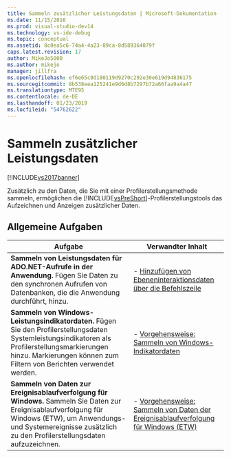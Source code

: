 ```yaml
---
title: Sammeln zusätzlicher Leistungsdaten | Microsoft-Dokumentation
ms.date: 11/15/2016
ms.prod: visual-studio-dev14
ms.technology: vs-ide-debug
ms.topic: conceptual
ms.assetid: 8c0ea5c6-74a4-4a23-89ca-8d589364079f
caps.latest.revision: 17
author: MikeJo5000
ms.author: mikejo
manager: jillfra
ms.openlocfilehash: ef6e65c9d180119d9270c292e30e619d94836175
ms.sourcegitcommit: 8b538eea125241e9d6d8b7297b72a66faa9a4a47
ms.translationtype: MTE95
ms.contentlocale: de-DE
ms.lasthandoff: 01/23/2019
ms.locfileid: "54762622"
---
```

# <a name="collecting-additional-performance-data"></a>Sammeln zusätzlicher Leistungsdaten
[!INCLUDE[vs2017banner](../includes/vs2017banner.md)]

Zusätzlich zu den Daten, die Sie mit einer Profilerstellungsmethode sammeln, ermöglichen die [!INCLUDE[vsPreShort](../includes/vspreshort-md.md)]-Profilerstellungstools das Aufzeichnen und Anzeigen zusätzlicher Daten.  
  
## <a name="common-tasks"></a>Allgemeine Aufgaben  
  
|Aufgabe|Verwandter Inhalt|  
|----------|---------------------|  
|**Sammeln von Leistungsdaten für ADO.NET-Aufrufe in der Anwendung.** Fügen Sie Daten zu den synchronen Aufrufen von Datenbanken, die die Anwendung durchführt, hinzu.|-   [Hinzufügen von Ebeneninteraktionsdaten über die Befehlszeile](../profiling/collecting-tier-interaction-data.md)|  
|**Sammeln von Windows-Leistungsindikatordaten.** Fügen Sie den Profilerstellungsdaten Systemleistungsindikatoren als Profilerstellungsmarkierungen hinzu. Markierungen können zum Filtern von Berichten verwendet werden.|-   [Vorgehensweise: Sammeln von Windows-Indikatordaten](../profiling/how-to-collect-windows-counter-data.md)|  
|**Sammeln von Daten zur Ereignisablaufverfolgung für Windows.** Sammeln Sie Daten zur Ereignisablaufverfolgung für Windows (ETW), um Anwendungs- und Systemereignisse zusätzlich zu den Profilerstellungsdaten aufzuzeichnen.|-   [Vorgehensweise: Sammeln von Daten der Ereignisablaufverfolgung für Windows (ETW)](../profiling/how-to-collect-event-tracing-for-windows-etw-data.md)|
